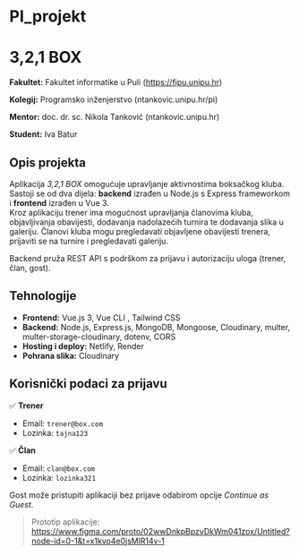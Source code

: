 # PI_projekt

# 3,2,1 BOX 

**Fakultet:** Fakultet informatike u Puli  (https://fipu.unipu.hr)

**Kolegij:** Programsko inženjerstvo (ntankovic.unipu.hr/pi)

**Mentor:** doc. dr. sc. Nikola Tanković (ntankovic.unipu.hr) 

**Student:** Iva Batur

## Opis projekta

Aplikacija *3,2,1 BOX* omogućuje upravljanje aktivnostima boksačkog kluba.  
Sastoji se od dva dijela: **backend** izrađen u Node.js s Express frameworkom i **frontend** izrađen u Vue 3.  
Kroz aplikaciju trener ima mogućnost upravljanja članovima kluba, objavljivanja obavijesti, dodavanja nadolazećih turnira te  dodavanja slika u galeriju.
Članovi kluba mogu pregledavati objavljene obavijesti trenera, prijaviti se na turnire i pregledavati galeriju.

Backend pruža REST API s podrškom za prijavu i autorizaciju uloga (trener, član, gost).

##  Tehnologije

- **Frontend:** Vue.js 3, Vue CLI , Tailwind CSS
- **Backend:** Node.js, Express.js, MongoDB, Mongoose, Cloudinary, multer, multer-storage-cloudinary, dotenv, CORS
- **Hosting i deploy:** Netlify, Render
- **Pohrana slika:** Cloudinary

## Korisnički podaci za prijavu

✅ **Trener**  
- Email: `trener@box.com`  
- Lozinka: `tajna123`

✅ **Član**  
- Email: `clan@box.com`  
- Lozinka: `lozinka321`

Gost može pristupiti aplikaciji bez prijave odabirom opcije *Continue as Guest*.

> Prototip aplikacije: https://www.figma.com/proto/02wwDnkpBpzyDkWm041zox/Untitled?node-id=0-1&t=x1kvo4e0jsMlR14v-1

